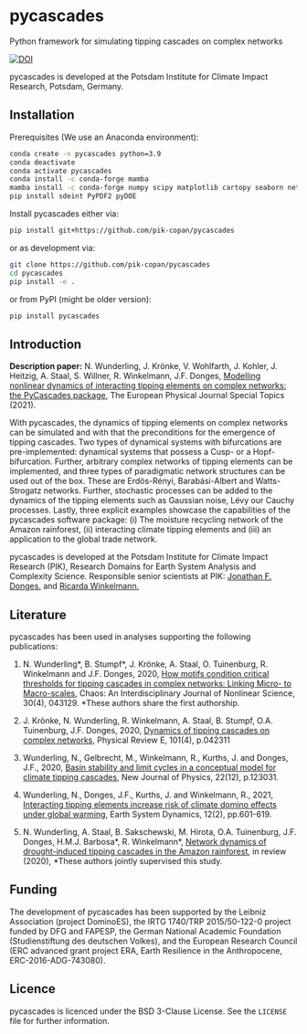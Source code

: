 # pycascades
Python framework for simulating tipping cascades on complex networks

[![DOI](https://zenodo.org/badge/135442008.svg)](https://zenodo.org/badge/latestdoi/135442008)

pycascades is developed at the Potsdam Institute for Climate Impact Research, Potsdam, Germany.

## Installation

Prerequisites (We use an Anaconda environment):

```bash
conda create -n pycascades python=3.9
conda deactivate
conda activate pycascades
conda install -c conda-forge mamba
mamba install -c conda-forge numpy scipy matplotlib cartopy seaborn netCDF4 networkx ipykernel
pip install sdeint PyPDF2 pyDOE
```

Install pycascades either via:

```bash
pip install git+https://github.com/pik-copan/pycascades
```

or as development via:

```bash
git clone https://github.com/pik-copan/pycascades
cd pycascades
pip install -e .
```

or from PyPI (might be older version):

```bash
pip install pycascades
```

## Introduction

**Description paper:** N. Wunderling, J. Krönke, V. Wohlfarth, J. Kohler, J. Heitzig, A. Staal, S. Willner, R. Winkelmann, J.F. Donges, [Modelling nonlinear dynamics of interacting tipping elements on complex networks: the PyCascades package](https://link.springer.com/article/10.1140/epjs/s11734-021-00155-4), The European Physical Journal Special Topics (2021).

With pycascades, the dynamics of tipping elements on complex networks can be simulated and with that the preconditions for the emergence of tipping cascades. Two types of dynamical systems with bifurcations are pre-implemented: dynamical systems that possess a Cusp- or a Hopf-bifurcation. Further, arbitrary complex networks of tipping elements can be implemented, and three types of paradigmatic network structures can be used out of the box. These are Erdös-Rényi, Barabási-Albert and Watts-Strogatz networks. Further, stochastic processes can be added to the dynamics of the tipping elements such as Gaussian noise, Lévy our Cauchy processes. Lastly, three explicit examples showcase the capabilities of the pycascades software package: (i) The moisture recycling network of the Amazon rainforest, (ii) interacting climate tipping elements and (iii) an application to the global trade network.

pycascades is developed at the Potsdam Institute for Climate Impact Research (PIK), Research Domains for Earth System Analysis and Complexity Science. Responsible senior scientists at PIK: [Jonathan F. Donges.](https://www.pik-potsdam.de/members/donges) and [Ricarda Winkelmann.](https://www.pik-potsdam.de/members/winkelmann) 

## Literature

pycascades has been used in analyses supporting the following publications:

1) N. Wunderling*, B. Stumpf*, J. Krönke, A. Staal, O. Tuinenburg, R. Winkelmann and J.F. Donges, 2020, [How motifs condition critical thresholds for tipping cascades in complex networks: Linking Micro- to Macro-scales](https://aip.scitation.org/doi/10.1063/1.5142827), Chaos: An Interdisciplinary Journal of Nonlinear Science, 30(4), 043129. *These authors share the first authorship.

2) J. Krönke, N. Wunderling, R. Winkelmann, A. Staal, B. Stumpf, O.A. Tuinenburg, J.F. Donges, 2020, [Dynamics of tipping cascades on complex networks](https://journals.aps.org/pre/abstract/10.1103/PhysRevE.101.042311), Physical Review E, 101(4), p.042311

3) Wunderling, N., Gelbrecht, M., Winkelmann, R., Kurths, J. and Donges, J.F., 2020, [Basin stability and limit cycles in a conceptual model for climate tipping cascades](https://iopscience.iop.org/article/10.1088/1367-2630/abc98a/meta), New Journal of Physics, 22(12), p.123031.

4) Wunderling, N., Donges, J.F., Kurths, J. and Winkelmann, R., 2021, [Interacting tipping elements increase risk of climate domino effects under global warming](https://esd.copernicus.org/articles/12/601/2021/), Earth System Dynamics, 12(2), pp.601-619.

5) N. Wunderling, A. Staal, B. Sakschewski, M. Hirota, O.A. Tuinenburg, J.F. Donges, H.M.J. Barbosa*, R. Winkelmann*, [Network dynamics of drought-induced tipping cascades in the Amazon rainforest](https://assets.researchsquare.com/files/rs-71039/v1/Manuscript.pdf), in review (2020), *These authors jointly supervised this study.

## Funding

The development of pycascades has been supported by the Leibniz Association (project DominoES), the IRTG 1740/TRP 2015/50-122-0 project funded by DFG and FAPESP, the German National Academic Foundation (Studienstiftung des deutschen Volkes), and the European Research Council (ERC advanced grant project ERA, Earth Resilience in the Anthropocene, ERC-2016-ADG-743080).

## Licence

pycascades is licenced under the BSD 3-Clause License.
See the `LICENSE` file for further information. 
